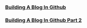 ### [Building A Blog In Github](./dist/blog/1-Building-A-Blog-In-Github.html)
### [Building A Blog In Github Part 2](./dist/blog/2-Building-A-Blog-In-Github-Part-2.html)
